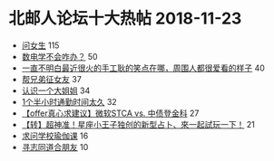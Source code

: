 # 北邮人论坛十大热帖 2018-11-23

- [问女生](https://bbs.byr.cn/article/Feeling/3088740) 115
- [数电学不会咋办？](https://bbs.byr.cn/article/StudyShare/188466) 50
- [一直不明白最近很火的手工耿的笑点在哪，周围人都很爱看的样子](https://bbs.byr.cn/article/Joke/727674) 40
- [帮兄弟征女友](https://bbs.byr.cn/article/Friends/1900467) 37
- [认识一个大姐姐](https://bbs.byr.cn/article/Talking/6073175) 34
- [1个半小时通勤时间太久](https://bbs.byr.cn/article/WorkLife/1112505) 32
- [【offer真心求建议】微软STCA  vs. 中债登金科](https://bbs.byr.cn/article/Job/2005370) 27
- [【转】超神准！星座小王子独创的新型占卜、來一起試玩一下！](https://bbs.byr.cn/article/Constellations/326533) 21
- [求问学校瑜伽课](https://bbs.byr.cn/article/Dancing/70037) 16
- [寻志同道合朋友](https://bbs.byr.cn/article/ML_DM/32583) 10


